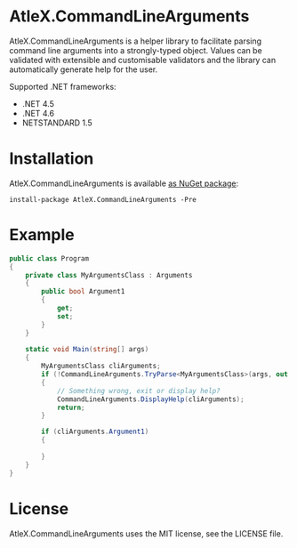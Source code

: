# AtleX.CommandLineArguments

AtleX.CommandLineArguments is a helper library to facilitate parsing command line arguments into a strongly-typed object. Values can be validated with extensible
and customisable validators and the library can automatically generate help for the user.

Supported .NET frameworks:
* .NET 4.5
* .NET 4.6
* NETSTANDARD 1.5

# Installation

AtleX.CommandLineArguments is available [as NuGet package](https://www.nuget.org/packages/AtleX.CommandLineArguments/):

```
install-package AtleX.CommandLineArguments -Pre
```


# Example

```csharp
public class Program
{
	private class MyArgumentsClass : Arguments
	{
		public bool Argument1
		{
			get;
			set;
		}
	}
	
	static void Main(string[] args)
	{
		MyArgumentsClass cliArguments;
		if (!CommandLineArguments.TryParse<MyArgumentsClass>(args, out cliArguments))
		{
			// Something wrong, exit or display help?
			CommandLineArguments.DisplayHelp(cliArguments);
			return;
		}

		if (cliArguments.Argument1)
		{
		
		}
	}
}
```

# License

AtleX.CommandLineArguments uses the MIT license, see the LICENSE file.
